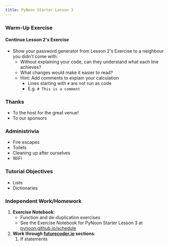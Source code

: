 ```yaml
---
title: PyNoon Starter Lesson 3
---
```


### Warm-Up Exercise

#### Continue Lesson 2's Exercise

* Show your password generator from Lesson 2's Exercise to a neighbour you didn't come with:
  * Without explaining your code, can they understand what each line
    achieves?
  * What changes would make it easier to read?
  * Hint: Add comments to explain your calculation
    * Lines starting with `#` are not run as code
    * E.g. `# This is a comment`


### Thanks

* To the host for the great venue!
* To our sponsors

### Administrivia

* Fire escapes
* Toilets
* Cleaning up after ourselves
* WiFi


### Tutorial Objectives

* Lists
* Dictionaries


### Independent Work/Homework

1. **Exercise Notebook:**
   * Function and de-duplication exercises
   * See the Exercise Notebook for PyNoon Starter Lesson 3 at
     [pynoon.github.io/schedule](https://pynoon.github.io/schedule)
2. **Work through [futurecoder.io](https://futurecoder.io) sections**:
   1. If statements
